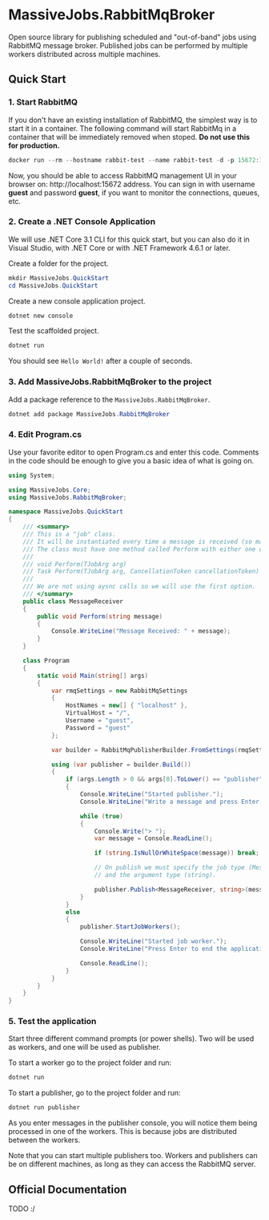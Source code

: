 # MassiveJobs.RabbitMqBroker
Open source library for publishing scheduled and "out-of-band" jobs using RabbitMQ message broker. Published jobs can be performed by multiple workers distributed across multiple machines.

## Quick Start
### 1. Start RabbitMQ

If you don't have an existing installation of RabbitMQ, the simplest way is to start it in a container. 
The following command will start RabbitMq in a container that will be immediately removed when stoped. 
__Do not use this for production.__

```powershell
docker run --rm --hostname rabbit-test --name rabbit-test -d -p 15672:15672 -p 5672:5672 rabbitmq:management
```

Now, you should be able to access RabbitMQ management UI in your browser on: http://localhost:15672 address. 
You can sign in with username __guest__ and password __guest__, if you want to monitor the connections, queues, etc.

### 2. Create a .NET Console Application

We will use .NET Core 3.1 CLI for this quick start, but you can also do it in Visual Studio, with .NET Core or with .NET Framework 4.6.1 or later.
  
Create a folder for the project.

```powershell
mkdir MassiveJobs.QuickStart
cd MassiveJobs.QuickStart
```

Create a new console application project.

```powershell
dotnet new console
```

Test the scaffolded project.

```powershell
dotnet run
```

You should see `Hello World!` after a couple of seconds.

### 3. Add MassiveJobs.RabbitMqBroker to the project

Add a package reference to the `MassiveJobs.RabbitMqBroker`.

```powershell
dotnet add package MassiveJobs.RabbitMqBroker
```

### 4. Edit Program.cs

Use your favorite editor to open Program.cs and enter this code. 
Comments in the code should be enough to give you a basic idea of what is going on.
```csharp
using System;

using MassiveJobs.Core;
using MassiveJobs.RabbitMqBroker;

namespace MassiveJobs.QuickStart
{
    /// <summary>
    /// This is a "job" class. 
    /// It will be instantiated every time a message is received (so make it lightweight).
    /// The class must have one method called Perform with either one of these signatures:
    /// 
    /// void Perform(TJobArg arg)
    /// Task Perform(TJobArg arg, CancellationToken cancellationToken)
    /// 
    /// We are not using aysnc calls so we will use the first option.
    /// </summary>
    public class MessageReceiver
    {
        public void Perform(string message)
        {
            Console.WriteLine("Message Received: " + message);
        }
    }

    class Program
    {
        static void Main(string[] args)
        {
            var rmqSettings = new RabbitMqSettings
            {
                HostNames = new[] { "localhost" },
                VirtualHost = "/",
                Username = "guest",
                Password = "guest"
            };

            var builder = RabbitMqPublisherBuilder.FromSettings(rmqSettings);

            using (var publisher = builder.Build())
            {
                if (args.Length > 0 && args[0].ToLower() == "publisher")
                {
                    Console.WriteLine("Started publisher.");
                    Console.WriteLine("Write a message and press Enter to publish it (empty message to end).");

                    while (true)
                    {
                        Console.Write("> ");
                        var message = Console.ReadLine();

                        if (string.IsNullOrWhiteSpace(message)) break;

                        // On publish we must specify the job type (MessageReceiver) 
                        // and the argument type (string).

                        publisher.Publish<MessageReceiver, string>(message);
                    }
                }
                else
                {
                    publisher.StartJobWorkers();

                    Console.WriteLine("Started job worker.");
                    Console.WriteLine("Press Enter to end the application.");

                    Console.ReadLine();
                }
            }
        }
    }
}
```

### 5. Test the application

Start three different command prompts (or power shells). Two will be used as workers, and one will be used as publisher.
  
To start a worker go to the project folder and run:
```powershell
dotnet run
```
To start a publisher, go to the project folder and run:
```powershell
dotnet run publisher
```
As you enter messages in the publisher console, you will notice them being processed in one of the workers.
This is because jobs are distributed between the workers.
  
Note that you can start multiple publishers too. 
Workers and publishers can be on different machines, as long as they can access the RabbitMQ server.

## Official Documentation
TODO :/
